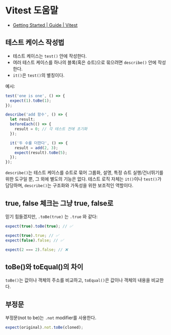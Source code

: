# Vitest 도움말

- [Getting Started | Guide | Vitest](https://vitest.dev/guide/)


## 테스트 케이스 작성법

- 테스트 케이스는 `test()` 안에 작성한다.
- 여러 테스트 케이스를 하나의 블록(혹은 슈트)으로 묶으려면 `describe()` 안에 작성한다.
- `it()`은 `test()`의 별칭이다.

예시:

```js
test('one is one', () => {
  expect(1).toBe(1);
});
```

```js
describe('add 함수', () => {
  let result;
  beforeEach(() => {
    result = 0; // 각 테스트 전에 초기화
  });

  it('두 수를 더한다', () => {
    result = add(2, 3);
    expect(result).toBe(5);
  });
});
```

`describe()`는 테스트 케이스를 슈트로 묶어 그룹화, 설명, 특정 슈트 실행/건너뛰기를 위한 도구일 뿐, 그 외에 별도의 기능은 없다. 테스트 로직 자체는 `it()`이나 `test()`가 담당하며, `describe()`는 구조화와 가독성을 위한 보조적인 역할이다.


## true, false 체크는 그냥 true, false로

믿기 힘들겠지만, `.toBe(true)` 는 `.true` 와 같다:

```js
expect(true).toBe(true); // ✅

expect(true).true; // ✅
expect(false).false; // ✅

expect(2 === 2).false; // ❌
```


## toBe()와 toEqual()의 차이

`toBe()`는 값이나 객체의 주소를 비교하고, `toEqual()`은 값이나 객체의 내용을 비교한다.


## 부정문

부정문(not to be)는 `.not` modifier를 사용한다.

```js
expect(original).not.toBe(cloned);
```
 
